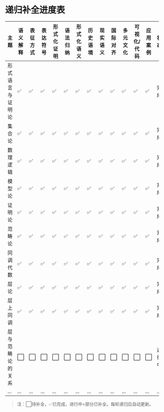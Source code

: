 # 递归补全进度表

| 主题             | 语义解释 | 表征方式 | 表达符号 | 形式化证明 | 语法归纳 | 形式化语义 | 历史语境 | 现实语义 | 国际对齐 | 多元文化 | 可视化/代码 | 应用案例 | 状态   |
|------------------|----------|----------|----------|------------|----------|------------|----------|----------|----------|----------|-------------|----------|--------|
| 形式语言与证明论 | ✅        | ✅        | ✅        | ✅          | ✅        | ✅          | ✅        | ✅        | ✅        | ✅        | ✅           | ✅        | 完成   |
| 集合论           | ✅        | ✅        | ✅        | ✅          | ✅        | ✅          | ✅        | ✅        | ✅        | ✅        | ✅           | ✅        | 完成   |
| 数理逻辑         | ✅        | ✅        | ✅        | ✅          | ✅        | ✅          | ✅        | ✅        | ✅        | ✅        | ✅           | ✅        | 完成   |
| 模型论           | ✅        | ✅        | ✅        | ✅          | ✅        | ✅          | ✅        | ✅        | ✅        | ✅        | ✅           | ✅        | 完成   |
| 证明论           | ✅        | ✅        | ✅        | ✅          | ✅        | ✅          | ✅        | ✅        | ✅        | ✅        | ✅           | ✅        | 完成   |
| 范畴论           | ✅        | ✅        | ✅        | ✅          | ✅        | ✅          | ✅        | ✅        | ✅        | ✅        | ✅           | ✅        | 完成   |
| 同调代数         | ✅        | ✅        | ✅        | ✅          | ✅        | ✅          | ✅        | ✅        | ✅        | ✅        | ✅           | ✅        | 完成   |
| 层论             | ✅        | ✅        | ✅        | ✅          | ✅        | ✅          | ✅        | ✅        | ✅        | ✅        | ✅           | ✅        | 完成   |
| 层上同调         | ✅        | ✅        | ✅        | ✅          | ✅        | ✅          | ✅        | ✅        | ✅        | ✅        | ✅           | ✅        | 完成   |
| 层与范畴论的关系 | ⬜        | ⬜        | ⬜        | ⬜          | ⬜        | ⬜          | ⬜        | ⬜        | ⬜        | ⬜        | ⬜           | ⬜        | 进行中 |
| ...              | ...      | ...      | ...      | ...        | ...      | ...        | ...      | ...      | ...      | ...      | ...         | ...      | ...    |

> 注：⬜待补全，✅已完成，进行中=部分已补全。每轮递归后自动更新。
